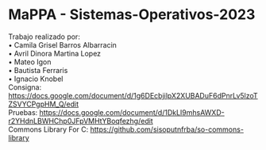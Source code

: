 # MaPPA - Sistemas-Operativos-2023

Trabajo realizado por:   
• Camila Grisel Barros Albarracin  
• Avril Dinora Martina Lopez  
• Mateo Igon  
• Bautista Ferraris  
• Ignacio Knobel  
Consigna: https://docs.google.com/document/d/1g6DEcbjilpX2XUBADuF6dPnrLv5lzoTZSVYCPgpHM_Q/edit  
Pruebas: https://docs.google.com/document/d/1DkLI9mhsAWXD-r2YHdnLBWHChp0JFpVMHtYBoqfezhg/edit  
Commons Library For C: https://github.com/sisoputnfrba/so-commons-library  
